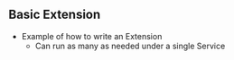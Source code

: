 ## Basic Extension
* Example of how to write an Extension
  * Can run as many as needed under a single Service